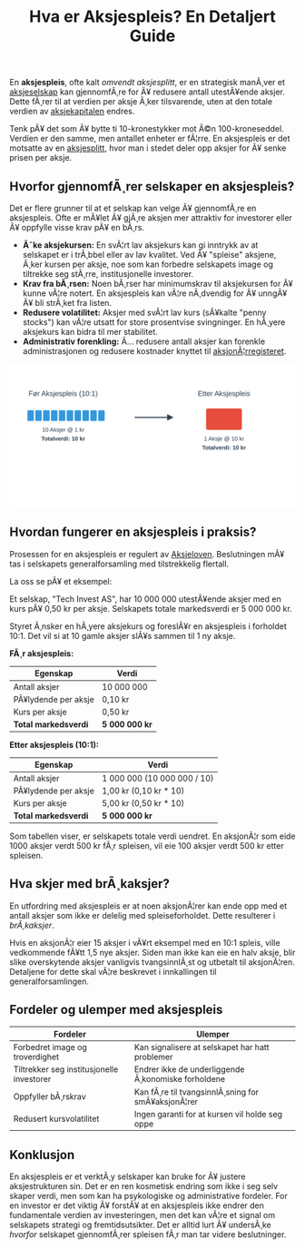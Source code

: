 ﻿---
title: "Hva er Aksjespleis? En Detaljert Guide"
meta_title: "Hva er Aksjespleis? En Detaljert Guide"
meta_description: 'En **aksjespleis**, ofte kalt *omvendt aksjesplitt*, er en strategisk manÃ¸ver et [aksjeselskap](/blogs/regnskap/hva-er-et-aksjeselskap "Hva er et aksjeselskap?...'
slug: hva-er-aksjespleis
type: blog
layout: pages/single
---

En **aksjespleis**, ofte kalt *omvendt aksjesplitt*, er en strategisk manÃ¸ver et [aksjeselskap](/blogs/regnskap/hva-er-et-aksjeselskap "Hva er et aksjeselskap?") kan gjennomfÃ¸re for Ã¥ redusere antall utestÃ¥ende aksjer. Dette fÃ¸rer til at verdien per aksje Ã¸ker tilsvarende, uten at den totale verdien av [aksjekapitalen](/blogs/regnskap/hva-er-aksjekapital "Hva er aksjekapital?") endres.

Tenk pÃ¥ det som Ã¥ bytte ti 10-kronestykker mot Ã©n 100-kroneseddel. Verdien er den samme, men antallet enheter er fÃ¦rre. En aksjespleis er det motsatte av en [aksjesplitt](/blogs/regnskap/hva-er-aksjesplitt "Hva er en Aksjesplitt? En Komplett Guide"), hvor man i stedet deler opp aksjer for Ã¥ senke prisen per aksje.

## Hvorfor gjennomfÃ¸rer selskaper en aksjespleis?

Det er flere grunner til at et selskap kan velge Ã¥ gjennomfÃ¸re en aksjespleis. Ofte er mÃ¥let Ã¥ gjÃ¸re aksjen mer attraktiv for investorer eller Ã¥ oppfylle visse krav pÃ¥ en bÃ¸rs.

*   **Ã˜ke aksjekursen:** En svÃ¦rt lav aksjekurs kan gi inntrykk av at selskapet er i trÃ¸bbel eller av lav kvalitet. Ved Ã¥ "spleise" aksjene, Ã¸ker kursen per aksje, noe som kan forbedre selskapets image og tiltrekke seg stÃ¸rre, institusjonelle investorer.
*   **Krav fra bÃ¸rsen:** Noen bÃ¸rser har minimumskrav til aksjekursen for Ã¥ kunne vÃ¦re notert. En aksjespleis kan vÃ¦re nÃ¸dvendig for Ã¥ unngÃ¥ Ã¥ bli strÃ¸ket fra listen.
*   **Redusere volatilitet:** Aksjer med svÃ¦rt lav kurs (sÃ¥kalte "penny stocks") kan vÃ¦re utsatt for store prosentvise svingninger. En hÃ¸yere aksjekurs kan bidra til mer stabilitet.
*   **Administrativ forenkling:** Ã… redusere antall aksjer kan forenkle administrasjonen og redusere kostnader knyttet til [aksjonÃ¦rregisteret](/blogs/regnskap/hva-er-aksjonaerregisteret "Hva er AksjonÃ¦rregisteret?").

![Illustrasjon som viser prosessen av en aksjespleis](aksjespleis-prosess.svg)

## Hvordan fungerer en aksjespleis i praksis?

Prosessen for en aksjespleis er regulert av [Aksjeloven](/blogs/regnskap/hva-er-aksjeloven "Les mer om Aksjeloven"). Beslutningen mÃ¥ tas i selskapets generalforsamling med tilstrekkelig flertall.

La oss se pÃ¥ et eksempel:

Et selskap, "Tech Invest AS", har 10 000 000 utestÃ¥ende aksjer med en kurs pÃ¥ 0,50 kr per aksje. Selskapets totale markedsverdi er 5 000 000 kr.

Styret Ã¸nsker en hÃ¸yere aksjekurs og foreslÃ¥r en aksjespleis i forholdet 10:1. Det vil si at 10 gamle aksjer slÃ¥s sammen til 1 ny aksje.

**FÃ¸r aksjespleis:**

| Egenskap | Verdi |
| --- | --- |
| Antall aksjer | 10 000 000 |
| PÃ¥lydende per aksje | 0,10 kr |
| Kurs per aksje | 0,50 kr |
| **Total markedsverdi** | **5 000 000 kr** |

**Etter aksjespleis (10:1):**

| Egenskap | Verdi |
| --- | --- |
| Antall aksjer | 1 000 000 (10 000 000 / 10) |
| PÃ¥lydende per aksje | 1,00 kr (0,10 kr * 10) |
| Kurs per aksje | 5,00 kr (0,50 kr * 10) |
| **Total markedsverdi** | **5 000 000 kr** |

Som tabellen viser, er selskapets totale verdi uendret. En aksjonÃ¦r som eide 1000 aksjer verdt 500 kr fÃ¸r spleisen, vil eie 100 aksjer verdt 500 kr etter spleisen.

## Hva skjer med brÃ¸kaksjer?

En utfordring med aksjespleis er at noen aksjonÃ¦rer kan ende opp med et antall aksjer som ikke er delelig med spleiseforholdet. Dette resulterer i *brÃ¸kaksjer*.

Hvis en aksjonÃ¦r eier 15 aksjer i vÃ¥rt eksempel med en 10:1 spleis, ville vedkommende fÃ¥tt 1,5 nye aksjer. Siden man ikke kan eie en halv aksje, blir slike overskytende aksjer vanligvis tvangsinnlÃ¸st og utbetalt til aksjonÃ¦ren. Detaljene for dette skal vÃ¦re beskrevet i innkallingen til generalforsamlingen.

## Fordeler og ulemper med aksjespleis

| Fordeler | Ulemper |
| --- | --- |
| Forbedret image og troverdighet | Kan signalisere at selskapet har hatt problemer |
| Tiltrekker seg institusjonelle investorer | Endrer ikke de underliggende Ã¸konomiske forholdene |
| Oppfyller bÃ¸rskrav | Kan fÃ¸re til tvangsinnlÃ¸sning for smÃ¥aksjonÃ¦rer |
| Redusert kursvolatilitet | Ingen garanti for at kursen vil holde seg oppe |

## Konklusjon

En aksjespleis er et verktÃ¸y selskaper kan bruke for Ã¥ justere aksjestrukturen sin. Det er en ren kosmetisk endring som ikke i seg selv skaper verdi, men som kan ha psykologiske og administrative fordeler. For en investor er det viktig Ã¥ forstÃ¥ at en aksjespleis ikke endrer den fundamentale verdien av investeringen, men det kan vÃ¦re et signal om selskapets strategi og fremtidsutsikter. Det er alltid lurt Ã¥ undersÃ¸ke *hvorfor* selskapet gjennomfÃ¸rer spleisen fÃ¸r man tar videre beslutninger.



